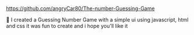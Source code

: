 https://github.com/angryCar80/The-number-Guessing-Game

🚀 I created a Guessing Number Game with a simple ui
using javascript, html and css
it was fun to create
and i hope you'll like it
